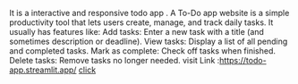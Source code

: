 It is a interactive and responsive todo app .
A To-Do app website is a simple productivity tool that lets users create, manage, and track daily tasks. It usually has features like:
Add tasks: Enter a new task with a title (and sometimes description or deadline).
View tasks: Display a list of all pending and completed tasks.
Mark as complete: Check off tasks when finished.
Delete tasks: Remove tasks no longer needed.
visit Link :https://todo-app.streamlit.app/ 
<a href="http://localhost:3000/"> click</a>
